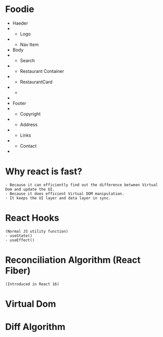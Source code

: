 # Foodie

 * Haeder
 *  -   Logo
 *  -   Nav Item
 * Body
 *  -   Search
 *  -   Restaurant Container
 *  -   RestaurantCard
 *  -   
 * 
 * Footer
 *  -   Copyright
 *  -   Address
 *  -   Links
 *  -   Contact
 * 

# Why react is fast?
    - Because it can efficiently find out the difference between Virtual Dom and update the UI.
    - Because it does efficient Virtual DOM manipulation.
    - It keeps the UI layer and data layer in sync.

# React Hooks
    (Normal JS utility function)
    - useState() 
    - useEffect()

# Reconciliation Algorithm (React Fiber)
    (Introduced in React 16)

# Virtual Dom

# Diff Algorithm